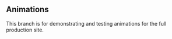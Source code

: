 <h2>Animations</h2>
<p>This branch is for demonstrating and testing animations for the full production site.</p>
